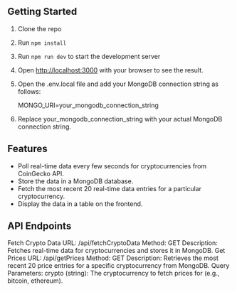 
## Getting Started

1. Clone the repo
2. Run `npm install`
3. Run `npm run dev` to start the development server
4. Open [http://localhost:3000](http://localhost:3000) with your browser to see the result.
5. Open the .env.local file and add your MongoDB connection string as follows:

    MONGO_URI=your_mongodb_connection_string
6. Replace your_mongodb_connection_string with your actual MongoDB connection string.


## Features

- Poll real-time data every few seconds for cryptocurrencies from CoinGecko API.
- Store the data in a MongoDB database.
- Fetch the most recent 20 real-time data entries for a particular cryptocurrency.
- Display the data in a table on the frontend.


## API Endpoints

Fetch Crypto Data
URL: /api/fetchCryptoData
Method: GET
Description: Fetches real-time data for cryptocurrencies and stores it in MongoDB.
Get Prices
URL: /api/getPrices
Method: GET
Description: Retrieves the most recent 20 price entries for a specific cryptocurrency from MongoDB.
Query Parameters:
crypto (string): The cryptocurrency to fetch prices for (e.g., bitcoin, ethereum).


